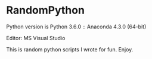 # RandomPython
Python version is 
Python 3.6.0 :: Anaconda 4.3.0 (64-bit)

Editor: MS Visual Studio

This is random python scripts I wrote for fun. Enjoy.

